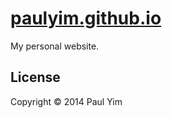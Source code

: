 # [paulyim.github.io](http://paulyim.github.io/)

My personal website.

## License

Copyright © 2014 Paul Yim